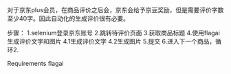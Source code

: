 对于京东plus会员，在商品评价之后会，京东会给予京豆奖励，但是需要评价字数至少40字。因此自动化的生成评价很有必要。

步骤：
1.selenium登录京东账号
2.跳转待评价页面
3.获取商品标题
4.使用flagai生成评价文字和图片
4.1生成评价文字
4.2生成图片
5.提交
6.进入下一个商品，循环2.


Requirements
flagai